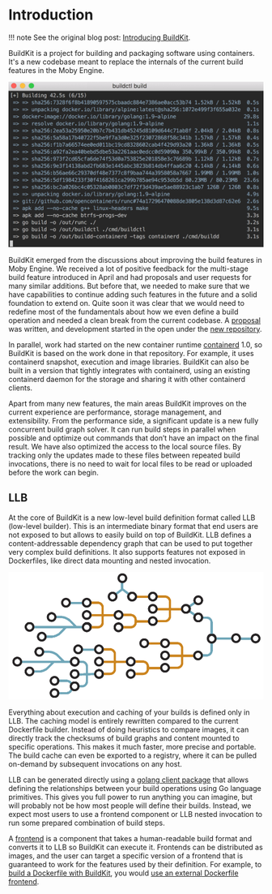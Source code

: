 # Introduction

!!! note
    See the original blog post: [Introducing BuildKit](user-guides/blog-posts.md).

BuildKit is a project for building and packaging software using containers.
It's a new codebase meant to replace the internals of the current build features
in the Moby Engine.

![](assets/images/intro-buildctl.png)

BuildKit emerged from the discussions about improving the build features in
Moby Engine. We received a lot of positive feedback for the multi-stage build
feature introduced in April and had proposals and user requests for many similar
additions. But before that, we needed to make sure that we have capabilities to
continue adding such features in the future and a solid foundation to extend on.
Quite soon it was clear that we would need to redefine most of the fundamentals
about how we even define a build operation and needed a clean break from the
current codebase. A [proposal](https://github.com/moby/moby/issues/32925) was
written, and development started in the open under the
[new repository](https://github.com/moby/buildkit).

In parallel, work had started on the new container runtime [containerd](https://github.com/containerd/containerd/)
1.0, so BuildKit is based on the work done in that repository. For example, it
uses containerd snapshot, execution and image libraries. BuildKit can also be
built in a version that tightly integrates with containerd, using an existing
containerd daemon for the storage and sharing it with other containerd clients.

Apart from many new features, the main areas BuildKit improves on the current
experience are performance, storage management, and extensibility. From the
performance side, a significant update is a new fully concurrent build graph
solver. It can run build steps in parallel when possible and optimize out
commands that don’t have an impact on the final result. We have also optimized
the access to the local source files. By tracking only the updates made to these
files between repeated build invocations, there is no need to wait for local
files to be read or uploaded before the work can begin.

## LLB

At the core of BuildKit is a new low-level build definition format called LLB
(low-level builder). This is an intermediate binary format that end users are
not exposed to but allows to easily build on top of BuildKit. LLB defines a
content-addressable dependency graph that can be used to put together very
complex build definitions. It also supports features not exposed in Dockerfiles,
like direct data mounting and nested invocation.

![](assets/images/dag.png)

Everything about execution and caching of your builds is defined only in LLB.
The caching model is entirely rewritten compared to the current Dockerfile
builder. Instead of doing heuristics to compare images, it can directly track
the checksums of build graphs and content mounted to specific operations. This
makes it much faster, more precise and portable. The build cache can even be
exported to a registry, where it can be pulled on-demand by subsequent
invocations on any host.

LLB can be generated directly using a [golang client package](https://pkg.go.dev/github.com/moby/buildkit/client/llb)
that allows defining the relationships between your build operations using Go
language primitives. This gives you full power to run anything you can imagine,
but will probably not be how most people will define their builds. Instead, we
expect most users to use a frontend component or LLB nested invocation to run
some prepared combination of build steps.

A [frontend](frontend/overview.md) is a component that takes a human-readable
build format and converts it to LLB so BuildKit can execute it. Frontends can
be distributed as images, and the user can target a specific version of a
frontend that is guaranteed to work for the features used by their definition.
For example, to [build a Dockerfile with BuildKit](frontend/dockerfile.md#build-a-dockerfile-with-an-external-dockerfile-frontend),
you would [use an external Dockerfile frontend](frontend/dockerfile.md#using-an-external-dockerfile-frontend).

